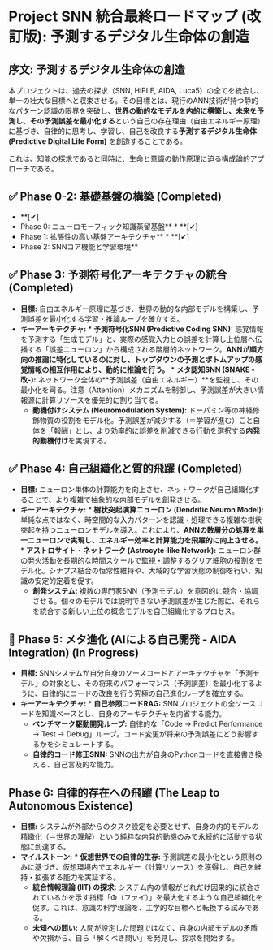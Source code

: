 # **Project SNN 統合最終ロードマップ (改訂版): 予測するデジタル生命体の創造**

## **序文: 予測するデジタル生命体の創造**

本プロジェクトは、過去の探求（SNN, HiPLE, AIDA, Luca5）の全てを統合し、単一の壮大な目標へと収束させる。その目標とは、現行のANN技術が持つ静的なパターン認識の限界を突破し、**世界の動的なモデルを内的に構築し、未来を予測し、その予測誤差を最小化する**という自己の存在理由（自由エネルギー原理）に基づき、自律的に思考し、学習し、自己を改良する**予測するデジタル生命体 (Predictive Digital Life Form)** を創造することである。

これは、知能の探求であると同時に、生命と意識の動作原理に迫る構成論的アプローチである。

## **✅ Phase 0-2: 基礎基盤の構築 (Completed)**

* **\[✔\]
* Phase 0: ニューロモーフィック知識蒸留基盤** \* **\[✔\]
* Phase 1: 拡張性の高い基盤アーキテクチャ** \* **\[✔\]
* Phase 2: SNNコア機能と学習環境**

## **✅ Phase 3: 予測符号化アーキテクチャの統合 (Completed)**

* **目標:** 自由エネルギー原理に基づき、世界の動的な内部モデルを構築し、予測誤差を最小化する学習・推論ループを確立する。  
* **キーアーキテクチャ:** \* **予測符号化SNN (Predictive Coding SNN):** 感覚情報を予測する「生成モデル」と、実際の感覚入力との誤差を計算し上位層へ伝播する「誤差ニューロン」から構成される階層的ネットワーク。**ANNが順方向の推論に特化しているのに対し、トップダウンの予測とボトムアップの感覚情報の相互作用により、動的に推論を行う。** \* **メタ認知SNN (SNAKE \-改-):** ネットワーク全体の\*\*予測誤差（自由エネルギー）\*\*を監視し、その最小化を司る。注意（Attention）メカニズムを制御し、予測誤差が大きい情報源に計算リソースを優先的に割り当てる。  
  * **動機付けシステム (Neuromodulation System):** ドーパミン等の神経修飾物質の役割をモデル化。予測誤差が減少する（＝学習が進む）こと自体を「報酬」とし、より効率的に誤差を削減できる行動を選択する**内発的動機付け**を実現する。

## **✅ Phase 4: 自己組織化と質的飛躍 (Completed)**

* **目標:** ニューロン単体の計算能力を向上させ、ネットワークが自己組織化することで、より複雑で抽象的な内部モデルを創発させる。  
* **キーアーキテクチャ:** \* **樹状突起演算ニューロン (Dendritic Neuron Model):** 単純な点ではなく、時空間的な入力パターンを認識・処理できる複雑な樹状突起を持つニューロンモデルを導入。これにより、**ANNの数層分の処理を単一ニューロンで実現し、エネルギー効率と計算能力を飛躍的に向上させる。** \* **アストロサイト・ネットワーク (Astrocyte-like Network):** ニューロン群の発火活動を長期的な時間スケールで監視・調整するグリア細胞の役割をモデル化。シナプス結合の恒常性維持や、大域的な学習状態の制御を行い、知識の安定的定着を促す。  
  * **創発システム:** 複数の専門家SNN（予測モデル）を意図的に競合・協調させる。個々のモデルでは説明できない予測誤差が生じた際に、それらを統合する新しい上位の概念モデルを自己組織化するプロセス。

## **🚀 Phase 5: メタ進化 (AIによる自己開発 \- AIDA Integration) (In Progress)**

* **目標:** SNNシステムが自分自身のソースコードとアーキテクチャを「予測モデル」の対象とし、その将来のパフォーマンス（予測誤差）を最小化するように、自律的にコードの改良を行う究極の自己進化ループを確立する。  
* **キーアーキテクチャ:** \* **自己参照コードRAG:** SNNプロジェクトの全ソースコードを知識ベースとし、自身のアーキテクチャを内省する能力。  
  * **ベンチマーク駆動開発ループ:** 自律的な「Code → Predict Performance → Test → Debug」ループ。コード変更が将来の予測誤差にどう影響するかをシミュレートする。  
  * **自律的コード修正SNN:** SNNの出力が自身のPythonコードを直接書き換える、自己言及的な能力。

## **Phase 6: 自律的存在への飛躍 (The Leap to Autonomous Existence)**

* **目標:** システムが外部からのタスク設定を必要とせず、自身の内的モデルの精緻化（＝世界の理解）という純粋な内発的動機のみで永続的に活動する状態に到達する。  
* **マイルストーン:** \* **仮想世界での自律的生存:** 予測誤差の最小化という原則のみに基づき、仮想環境内でエネルギー（計算リソース）を獲得し、自己を維持・拡張する能力を実証する。  
  * **統合情報理論 (IIT) の探求:** システム内の情報がどれだけ因果的に統合されているかを示す指標「Φ（ファイ）」を最大化するような自己組織化を促す。これは、意識の科学理論を、工学的な目標へと転換する試みである。  
  * **未知への問い:** 人間が設定した問題ではなく、自身の内部モデルの矛盾や欠損から、自ら「解くべき問い」を発見し、探求を開始する。
